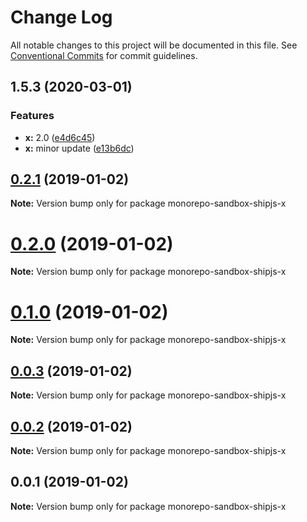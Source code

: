 # Change Log

All notable changes to this project will be documented in this file.
See [Conventional Commits](https://conventionalcommits.org) for commit guidelines.

## 1.5.3 (2020-03-01)


### Features

* **x:** 2.0 ([e4d6c45](https://github.com/azu/monorepo-sandbox/commit/e4d6c457d9625a9c09ce5ad69cf6169993f26a7b))
* **x:** minor update ([e13b6dc](https://github.com/azu/monorepo-sandbox/commit/e13b6dc17abed046fa2abeb62eef4269d7dcd835))





## [0.2.1](https://github.com/azu/monorepo-sandbox/compare/monorepo-sandbox-shipjs-x@0.2.0...monorepo-sandbox-shipjs-x@0.2.1) (2019-01-02)

**Note:** Version bump only for package monorepo-sandbox-shipjs-x





# [0.2.0](https://github.com/azu/monorepo-sandbox/compare/monorepo-sandbox-shipjs-x@0.1.0...monorepo-sandbox-shipjs-x@0.2.0) (2019-01-02)

**Note:** Version bump only for package monorepo-sandbox-shipjs-x





# [0.1.0](https://github.com/azu/monorepo-sandbox/compare/monorepo-sandbox-shipjs-x@0.0.1...monorepo-sandbox-shipjs-x@0.1.0) (2019-01-02)

**Note:** Version bump only for package monorepo-sandbox-shipjs-x





## [0.0.3](https://github.com/azu/monorepo-sandbox/compare/monorepo-sandbox-shipjs-x@0.0.1...monorepo-sandbox-shipjs-x@0.0.3) (2019-01-02)

**Note:** Version bump only for package monorepo-sandbox-shipjs-x





## [0.0.2](https://github.com/azu/monorepo-sandbox/compare/monorepo-sandbox-shipjs-x@0.0.1...monorepo-sandbox-shipjs-x@0.0.2) (2019-01-02)

**Note:** Version bump only for package monorepo-sandbox-shipjs-x





## 0.0.1 (2019-01-02)

**Note:** Version bump only for package monorepo-sandbox-shipjs-x
